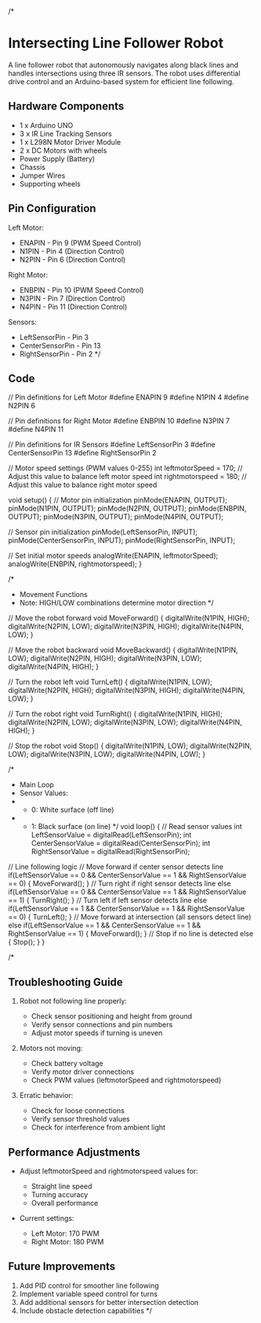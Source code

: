 /*
# Intersecting Line Follower Robot

A line follower robot that autonomously navigates along black lines and handles intersections 
using three IR sensors. The robot uses differential drive control and an Arduino-based system 
for efficient line following.

## Hardware Components
- 1 x Arduino UNO
- 3 x IR Line Tracking Sensors
- 1 x L298N Motor Driver Module
- 2 x DC Motors with wheels
- Power Supply (Battery)
- Chassis
- Jumper Wires
- Supporting wheels

## Pin Configuration
Left Motor:
- ENAPIN - Pin 9  (PWM Speed Control)
- N1PIN  - Pin 4  (Direction Control)
- N2PIN  - Pin 6  (Direction Control)

Right Motor:
- ENBPIN - Pin 10 (PWM Speed Control)
- N3PIN  - Pin 7  (Direction Control)
- N4PIN  - Pin 11 (Direction Control)

Sensors:
- LeftSensorPin   - Pin 3
- CenterSensorPin - Pin 13
- RightSensorPin  - Pin 2
*/
## Code
// Pin definitions for Left Motor
#define ENAPIN 9
#define N1PIN 4
#define N2PIN 6

// Pin definitions for Right Motor
#define ENBPIN 10
#define N3PIN 7
#define N4PIN 11

// Pin definitions for IR Sensors
#define LeftSensorPin 3
#define CenterSensorPin 13
#define RightSensorPin 2

// Motor speed settings (PWM values 0-255)
int leftmotorSpeed = 170;  // Adjust this value to balance left motor speed
int rightmotorspeed = 180; // Adjust this value to balance right motor speed

void setup() {
  // Motor pin initialization
  pinMode(ENAPIN, OUTPUT);
  pinMode(N1PIN, OUTPUT);
  pinMode(N2PIN, OUTPUT);
  pinMode(ENBPIN, OUTPUT);
  pinMode(N3PIN, OUTPUT);
  pinMode(N4PIN, OUTPUT);
  
  // Sensor pin initialization
  pinMode(LeftSensorPin, INPUT);
  pinMode(CenterSensorPin, INPUT);
  pinMode(RightSensorPin, INPUT);
  
  // Set initial motor speeds
  analogWrite(ENAPIN, leftmotorSpeed);
  analogWrite(ENBPIN, rightmotorspeed);
}

/*
 * Movement Functions
 * Note: HIGH/LOW combinations determine motor direction
 */

// Move the robot forward
void MoveForward() {
  digitalWrite(N1PIN, HIGH);
  digitalWrite(N2PIN, LOW);
  digitalWrite(N3PIN, HIGH);
  digitalWrite(N4PIN, LOW);
}

// Move the robot backward
void MoveBackward() {
  digitalWrite(N1PIN, LOW);
  digitalWrite(N2PIN, HIGH);
  digitalWrite(N3PIN, LOW);
  digitalWrite(N4PIN, HIGH);
}

// Turn the robot left
void TurnLeft() {
  digitalWrite(N1PIN, LOW);
  digitalWrite(N2PIN, HIGH);
  digitalWrite(N3PIN, HIGH);
  digitalWrite(N4PIN, LOW);
}

// Turn the robot right
void TurnRight() {
  digitalWrite(N1PIN, HIGH);
  digitalWrite(N2PIN, LOW);
  digitalWrite(N3PIN, LOW);
  digitalWrite(N4PIN, HIGH);
}

// Stop the robot
void Stop() {
  digitalWrite(N1PIN, LOW);
  digitalWrite(N2PIN, LOW);
  digitalWrite(N3PIN, LOW);
  digitalWrite(N4PIN, LOW);
}

/*
 * Main Loop
 * Sensor Values:
 * - 0: White surface (off line)
 * - 1: Black surface (on line)
 */
void loop() {
  // Read sensor values
  int LeftSensorValue = digitalRead(LeftSensorPin); 
  int CenterSensorValue = digitalRead(CenterSensorPin);
  int RightSensorValue = digitalRead(RightSensorPin);
  
  // Line following logic
  // Move forward if center sensor detects line
  if(LeftSensorValue == 0 && CenterSensorValue == 1 && RightSensorValue == 0) {
    MoveForward();
  }
  // Turn right if right sensor detects line
  else if(LeftSensorValue == 0 && CenterSensorValue == 1 && RightSensorValue == 1) {
    TurnRight();
  }
  // Turn left if left sensor detects line
  else if(LeftSensorValue == 1 && CenterSensorValue == 1 && RightSensorValue == 0) {
    TurnLeft();
  }
  // Move forward at intersection (all sensors detect line)
  else if(LeftSensorValue == 1 && CenterSensorValue == 1 && RightSensorValue == 1) {
    MoveForward();
  }
  // Stop if no line is detected
  else {
    Stop();
  }
}

/*
## Troubleshooting Guide

1. Robot not following line properly:
   - Check sensor positioning and height from ground
   - Verify sensor connections and pin numbers
   - Adjust motor speeds if turning is uneven

2. Motors not moving:
   - Check battery voltage
   - Verify motor driver connections
   - Check PWM values (leftmotorSpeed and rightmotorspeed)

3. Erratic behavior:
   - Check for loose connections
   - Verify sensor threshold values
   - Check for interference from ambient light

## Performance Adjustments

- Adjust leftmotorSpeed and rightmotorspeed values for:
  * Straight line speed
  * Turning accuracy
  * Overall performance

- Current settings:
  * Left Motor: 170 PWM
  * Right Motor: 180 PWM

## Future Improvements

1. Add PID control for smoother line following
2. Implement variable speed control for turns
3. Add additional sensors for better intersection detection
4. Include obstacle detection capabilities
*/
